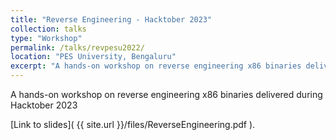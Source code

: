 ```yaml
---
title: "Reverse Engineering - Hacktober 2023"
collection: talks
type: "Workshop"
permalink: /talks/revpesu2022/ 
location: "PES University, Bengaluru"
excerpt: "A hands-on workshop on reverse engineering x86 binaries delivered during Hacktober 2023"
---
```


A hands-on workshop on reverse engineering x86 binaries delivered during Hacktober 2023

[Link to slides]( {{ site.url }}/files/ReverseEngineering.pdf ).

